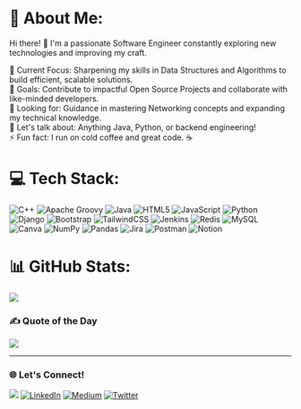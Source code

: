 # 💫 About Me:

Hi there! 👋 I'm a passionate Software Engineer constantly exploring new technologies and improving my craft.


🌟 Current Focus: Sharpening my skills in Data Structures and Algorithms to build efficient, scalable solutions.<br>
🚀 Goals: Contribute to impactful Open Source Projects and collaborate with like-minded developers.<br>
🤝 Looking for: Guidance in mastering Networking concepts and expanding my technical knowledge.<br>
💬 Let's talk about: Anything Java, Python, or backend engineering!<br>
⚡ Fun fact: I run on cold coffee and great code. ☕

# 💻 Tech Stack:
![C++](https://img.shields.io/badge/c++-%2300599C.svg?style=for-the-badge&logo=c%2B%2B&logoColor=white) ![Apache Groovy](https://img.shields.io/badge/Apache%20Groovy-4298B8.svg?style=for-the-badge&logo=Apache+Groovy&logoColor=white) ![Java](https://img.shields.io/badge/java-%23ED8B00.svg?style=for-the-badge&logo=java&logoColor=white) ![HTML5](https://img.shields.io/badge/html5-%23E34F26.svg?style=for-the-badge&logo=html5&logoColor=white) ![JavaScript](https://img.shields.io/badge/javascript-%23323330.svg?style=for-the-badge&logo=javascript&logoColor=%23F7DF1E) ![Python](https://img.shields.io/badge/python-3670A0?style=for-the-badge&logo=python&logoColor=ffdd54) ![Django](https://img.shields.io/badge/django-%23092E20.svg?style=for-the-badge&logo=django&logoColor=white) ![Bootstrap](https://img.shields.io/badge/bootstrap-%23563D7C.svg?style=for-the-badge&logo=bootstrap&logoColor=white) ![TailwindCSS](https://img.shields.io/badge/tailwindcss-%2338B2AC.svg?style=for-the-badge&logo=tailwind-css&logoColor=white) ![Jenkins](https://img.shields.io/badge/jenkins-%232C5263.svg?style=for-the-badge&logo=jenkins&logoColor=white) ![Redis](https://img.shields.io/badge/redis-%23DD0031.svg?style=for-the-badge&logo=redis&logoColor=white) ![MySQL](https://img.shields.io/badge/mysql-%2300f.svg?style=for-the-badge&logo=mysql&logoColor=white) ![Canva](https://img.shields.io/badge/Canva-%2300C4CC.svg?style=for-the-badge&logo=Canva&logoColor=white) ![NumPy](https://img.shields.io/badge/numpy-%23013243.svg?style=for-the-badge&logo=numpy&logoColor=white) ![Pandas](https://img.shields.io/badge/pandas-%23150458.svg?style=for-the-badge&logo=pandas&logoColor=white) ![Jira](https://img.shields.io/badge/jira-%230A0FFF.svg?style=for-the-badge&logo=jira&logoColor=white) ![Postman](https://img.shields.io/badge/Postman-FF6C37?style=for-the-badge&logo=postman&logoColor=white) ![Notion](https://img.shields.io/badge/Notion-%23000000.svg?style=for-the-badge&logo=notion&logoColor=white)
# 📊 GitHub Stats:
![](https://github-readme-stats.vercel.app/api?username=friskycodeur&hide_border=false&include_all_commits=true&count_private=true)<br/>
<!--- ![](https://github-readme-streak-stats.herokuapp.com/?user=friskycodeur&theme=tokyonight&hide_border=false)<br/> --->
<!--- ![](https://github-readme-stats.vercel.app/api/top-langs/?username=friskycodeur&theme=tokyonight&hide_border=false&include_all_commits=true&count_private=true&layout=compact) -->

### ✍️ Quote of the Day
![](https://quotes-github-readme.vercel.app/api?type=horizontal)



---
### 🌐  Let's Connect!
[![](https://visitcount.itsvg.in/api?id=friskycodeur&icon=8&color=0)](https://visitcount.itsvg.in)
[![LinkedIn](https://img.shields.io/badge/LinkedIn-%230077B5.svg?logo=linkedin&logoColor=white)](https://linkedin.com/in/friskycodeur) [![Medium](https://img.shields.io/badge/Medium-12100E?logo=medium&logoColor=white)](https://medium.com/@friskycodeur) [![Twitter](https://img.shields.io/badge/Twitter-%231DA1F2.svg?logo=Twitter&logoColor=white)](https://twitter.com/moodyarrow) 
<!-- Proudly created with GPRM ( https://gprm.itsvg.in ) -->
